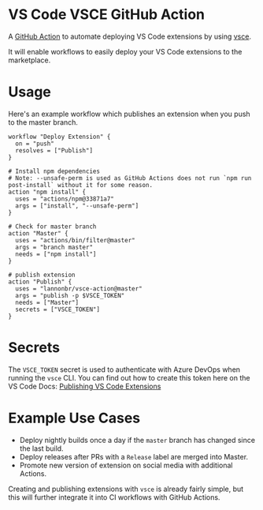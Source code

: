 # VS Code VSCE GitHub Action

A [GitHub Action](https://github.com/features/actions) to automate deploying VS Code extensions by using [vsce](https://github.com/Microsoft/vscode-vsce).

It will enable workflows to easily deploy your VS Code extensions to the marketplace.

# Usage

Here's an example workflow which publishes an extension when you push to the master branch.

```workflow
workflow "Deploy Extension" {
  on = "push"
  resolves = ["Publish"]
}

# Install npm dependencies
# Note: --unsafe-perm is used as GitHub Actions does not run `npm run post-install` without it for some reason.
action "npm install" {
  uses = "actions/npm@33871a7"
  args = ["install", "--unsafe-perm"]
}

# Check for master branch
action "Master" {
  uses = "actions/bin/filter@master"
  args = "branch master"
  needs = ["npm install"]
}

# publish extension
action "Publish" {
  uses = "lannonbr/vsce-action@master"
  args = "publish -p $VSCE_TOKEN"
  needs = ["Master"]
  secrets = ["VSCE_TOKEN"]
}
```

# Secrets

The `VSCE_TOKEN` secret is used to authenticate with Azure DevOps when running the `vsce` CLI. You can find out how to create this token here on the VS Code Docs: [Publishing VS Code Extensions](https://code.visualstudio.com/docs/extensions/publish-extension)

# Example Use Cases

- Deploy nightly builds once a day if the `master` branch has changed since the last build.
- Deploy releases after PRs with a `Release` label are merged into Master.
- Promote new version of extension on social media with additional Actions.

Creating and publishing extensions with `vsce` is already fairly simple, but this will further integrate it into CI workflows with GitHub Actions.
